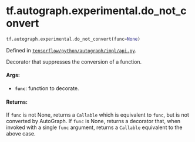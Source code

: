 <div itemscope itemtype="http://developers.google.com/ReferenceObject">
<meta itemprop="name" content="tf.autograph.experimental.do_not_convert" />
<meta itemprop="path" content="Stable" />
</div>

# tf.autograph.experimental.do_not_convert

``` python
tf.autograph.experimental.do_not_convert(func=None)
```



Defined in [`tensorflow/python/autograph/impl/api.py`](/code/stable/tensorflow/python/autograph/impl/api.py).

Decorator that suppresses the conversion of a function.

#### Args:

* <b>`func`</b>: function to decorate.


#### Returns:

If `func` is not None, returns a `Callable` which is equivalent to
`func`, but is not converted by AutoGraph.
If `func` is None, returns a decorator that, when invoked with a
single `func` argument, returns a `Callable` equivalent to the
above case.